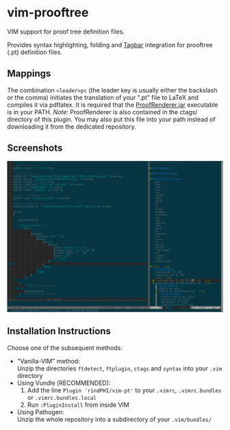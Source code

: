# vim-prooftree

VIM support for proof tree definition files.

Provides syntax highlighting, folding and [Tagbar](https://github.com/majutsushi/tagbar/)
integration for prooftree (.pt) definition files.

## Mappings

The combination `<leader>pc` (the leader key is usually either the backslash or the comma)
initiates the translation of your ".pt" file to LaTeX and compiles it via pdflatex. It is required
that the [ProofRenderer.jar](https://github.com/rindPHI/ProofRenderer) executable is in your PATH.
*Note*: ProofRenderer is also contained in the ctags/ directory of this plugin. You may also put
this file into your path instead of downloading it from the dedicated repository.

## Screenshots

![Screenshot](Screenshot_1.png?raw=true)

## Installation Instructions

Choose one of the subsequent methods:

* "Vanilla-VIM" method:  
  Unzip the directories `ftdetect`, `ftplugin`, `ctags` and `syntax` into your `.vim` directory
* Using Vundle (RECOMMENDED):  
  1. Add the line `Plugin 'rindPHI/vim-pt'` to your `.vimrc`, `.vimrc.bundles` or `.vimrc.bundles.local`
  2. Run `:PluginInstall` from inside VIM
* Using Pathogen:  
  Unzip the whole repository into a subdirectory of your `.vim/bundles/`

